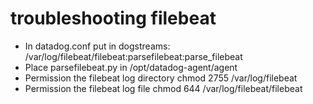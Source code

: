 # troubleshooting filebeat

* In datadog.conf put in dogstreams: /var/log/filebeat/filebeat:parsefilebeat:parse_filebeat
* Place parsefilebeat.py in /opt/datadog-agent/agent
* Permission the filebeat log directory chmod 2755 /var/log/filebeat
* Permission the filebeat log file chmod 644 /var/log/filebeat/filebeat